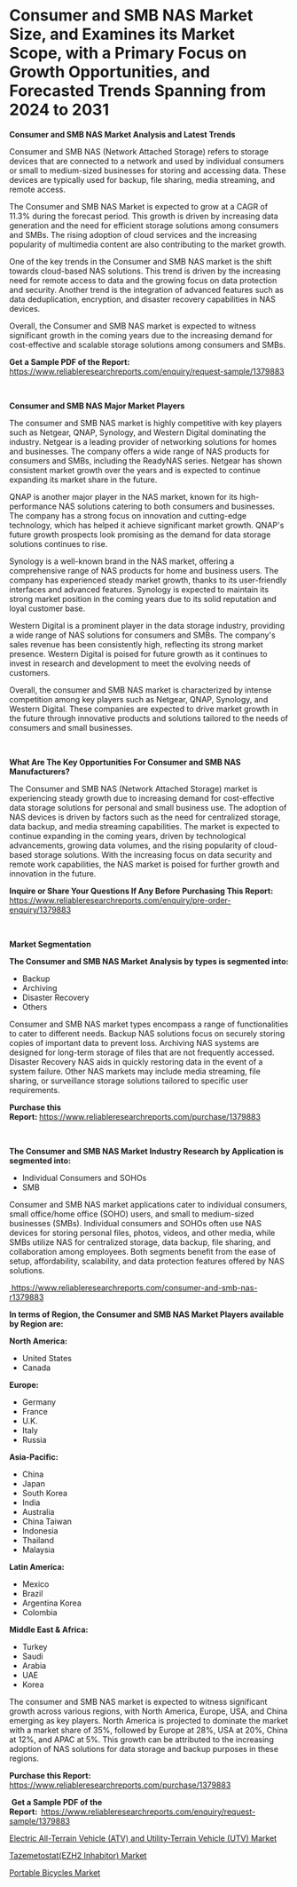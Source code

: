 <p><h1>Consumer and SMB NAS Market Size, and Examines its Market Scope, with a Primary Focus on Growth Opportunities, and Forecasted Trends Spanning from 2024 to 2031</h1></p><p><strong>Consumer and SMB NAS Market Analysis and Latest Trends</strong></p>
<p><p>Consumer and SMB NAS (Network Attached Storage) refers to storage devices that are connected to a network and used by individual consumers or small to medium-sized businesses for storing and accessing data. These devices are typically used for backup, file sharing, media streaming, and remote access.</p><p>The Consumer and SMB NAS Market is expected to grow at a CAGR of 11.3% during the forecast period. This growth is driven by increasing data generation and the need for efficient storage solutions among consumers and SMBs. The rising adoption of cloud services and the increasing popularity of multimedia content are also contributing to the market growth.</p><p>One of the key trends in the Consumer and SMB NAS market is the shift towards cloud-based NAS solutions. This trend is driven by the increasing need for remote access to data and the growing focus on data protection and security. Another trend is the integration of advanced features such as data deduplication, encryption, and disaster recovery capabilities in NAS devices.</p><p>Overall, the Consumer and SMB NAS market is expected to witness significant growth in the coming years due to the increasing demand for cost-effective and scalable storage solutions among consumers and SMBs.</p></p>
<p><strong>Get a Sample PDF of the Report:&nbsp;</strong> <a href="https://www.reliableresearchreports.com/enquiry/request-sample/1379883">https://www.reliableresearchreports.com/enquiry/request-sample/1379883</a></p>
<p>&nbsp;</p>
<p><strong>Consumer and SMB NAS Major Market Players</strong></p>
<p><p>The consumer and SMB NAS market is highly competitive with key players such as Netgear, QNAP, Synology, and Western Digital dominating the industry. Netgear is a leading provider of networking solutions for homes and businesses. The company offers a wide range of NAS products for consumers and SMBs, including the ReadyNAS series. Netgear has shown consistent market growth over the years and is expected to continue expanding its market share in the future.</p><p>QNAP is another major player in the NAS market, known for its high-performance NAS solutions catering to both consumers and businesses. The company has a strong focus on innovation and cutting-edge technology, which has helped it achieve significant market growth. QNAP's future growth prospects look promising as the demand for data storage solutions continues to rise.</p><p>Synology is a well-known brand in the NAS market, offering a comprehensive range of NAS products for home and business users. The company has experienced steady market growth, thanks to its user-friendly interfaces and advanced features. Synology is expected to maintain its strong market position in the coming years due to its solid reputation and loyal customer base.</p><p>Western Digital is a prominent player in the data storage industry, providing a wide range of NAS solutions for consumers and SMBs. The company's sales revenue has been consistently high, reflecting its strong market presence. Western Digital is poised for future growth as it continues to invest in research and development to meet the evolving needs of customers.</p><p>Overall, the consumer and SMB NAS market is characterized by intense competition among key players such as Netgear, QNAP, Synology, and Western Digital. These companies are expected to drive market growth in the future through innovative products and solutions tailored to the needs of consumers and small businesses.</p></p>
<p>&nbsp;</p>
<p><strong>What Are The Key Opportunities For Consumer and SMB NAS Manufacturers?</strong></p>
<p><p>The Consumer and SMB NAS (Network Attached Storage) market is experiencing steady growth due to increasing demand for cost-effective data storage solutions for personal and small business use. The adoption of NAS devices is driven by factors such as the need for centralized storage, data backup, and media streaming capabilities. The market is expected to continue expanding in the coming years, driven by technological advancements, growing data volumes, and the rising popularity of cloud-based storage solutions. With the increasing focus on data security and remote work capabilities, the NAS market is poised for further growth and innovation in the future.</p></p>
<p><strong>Inquire or Share Your Questions If Any Before Purchasing This Report:</strong> <a href="https://www.reliableresearchreports.com/enquiry/pre-order-enquiry/1379883">https://www.reliableresearchreports.com/enquiry/pre-order-enquiry/1379883</a></p>
<p>&nbsp;</p>
<p><strong>Market Segmentation</strong></p>
<p><strong>The Consumer and SMB NAS Market Analysis by types is segmented into:</strong></p>
<p><ul><li>Backup</li><li>Archiving</li><li>Disaster Recovery</li><li>Others</li></ul></p>
<p><p>Consumer and SMB NAS market types encompass a range of functionalities to cater to different needs. Backup NAS solutions focus on securely storing copies of important data to prevent loss. Archiving NAS systems are designed for long-term storage of files that are not frequently accessed. Disaster Recovery NAS aids in quickly restoring data in the event of a system failure. Other NAS markets may include media streaming, file sharing, or surveillance storage solutions tailored to specific user requirements.</p></p>
<p><strong>Purchase this Report:&nbsp;</strong><a href="https://www.reliableresearchreports.com/purchase/1379883">https://www.reliableresearchreports.com/purchase/1379883</a></p>
<p>&nbsp;</p>
<p><strong>The Consumer and SMB NAS Market Industry Research by Application is segmented into:</strong></p>
<p><ul><li>Individual Consumers and SOHOs</li><li>SMB</li></ul></p>
<p><p>Consumer and SMB NAS market applications cater to individual consumers, small office/home office (SOHO) users, and small to medium-sized businesses (SMBs). Individual consumers and SOHOs often use NAS devices for storing personal files, photos, videos, and other media, while SMBs utilize NAS for centralized storage, data backup, file sharing, and collaboration among employees. Both segments benefit from the ease of setup, affordability, scalability, and data protection features offered by NAS solutions.</p></p>
<p><a href="https://www.reliableresearchreports.com/consumer-and-smb-nas-r1379883">&nbsp;https://www.reliableresearchreports.com/consumer-and-smb-nas-r1379883</a></p>
<p><strong>In terms of Region, the Consumer and SMB NAS Market Players available by Region are:</strong></p>
<p>
    <p> <strong> North America: </strong>
        <ul>
            <li>United States</li>
            <li>Canada</li>
        </ul>
        </p> 
    <p> <strong> Europe: </strong>
        <ul>
            <li>Germany</li>
            <li>France</li>
            <li>U.K.</li>
            <li>Italy</li>
            <li>Russia</li>
        </ul>
        </p> 
    <p> <strong> Asia-Pacific: </strong>
        <ul>
            <li>China</li>
            <li>Japan</li>
            <li>South Korea</li>
            <li>India</li>
            <li>Australia</li>
            <li>China Taiwan</li>
            <li>Indonesia</li>
            <li>Thailand</li>
            <li>Malaysia</li>
        </ul>
        </p> 
    <p> <strong> Latin America: </strong>
        <ul>
            <li>Mexico</li>
            <li>Brazil</li>
            <li>Argentina Korea</li>
            <li>Colombia</li>
        </ul>
        </p> 
    <p> <strong> Middle East & Africa: </strong>
        <ul>
            <li>Turkey</li>
            <li>Saudi</li>
            <li>Arabia</li>
            <li>UAE</li>
            <li>Korea</li>
        </ul>
    </p>
    </p>
<p><p>The consumer and SMB NAS market is expected to witness significant growth across various regions, with North America, Europe, USA, and China emerging as key players. North America is projected to dominate the market with a market share of 35%, followed by Europe at 28%, USA at 20%, China at 12%, and APAC at 5%. This growth can be attributed to the increasing adoption of NAS solutions for data storage and backup purposes in these regions.</p></p>
<p><strong>Purchase this Report: </strong><a href="https://www.reliableresearchreports.com/purchase/1379883">https://www.reliableresearchreports.com/purchase/1379883</a></p>
<p>&nbsp;<strong>Get a Sample PDF of the Report:&nbsp;&nbsp;</strong><a href="https://www.reliableresearchreports.com/enquiry/request-sample/1379883">https://www.reliableresearchreports.com/enquiry/request-sample/1379883</a></p>
<p><strong></strong></p>
<p><p><a href="https://www.linkedin.com/pulse/electric-all-terrain-vehicle-atv-utility-terrain-utv-market-hlfne">Electric All-Terrain Vehicle (ATV) and Utility-Terrain Vehicle (UTV) Market</a></p><p><a href="https://www.linkedin.com/pulse/global-tazemetostatezh2-inhabitor-market-types-applications-ujuae">Tazemetostat(EZH2 Inhabitor) Market</a></p><p><a href="https://issuu.com/reportprime-2/docs/portable-bicycles-market-size-2030.pptx">Portable Bicycles Market</a></p></p>
